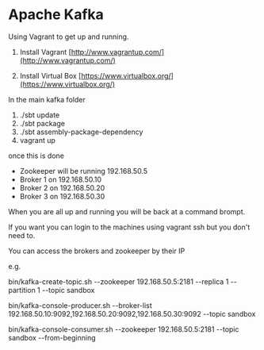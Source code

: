 # Apache Kafka #

Using Vagrant to get up and running.

1) Install Vagrant [http://www.vagrantup.com/](http://www.vagrantup.com/)

2) Install Virtual Box [https://www.virtualbox.org/](https://www.virtualbox.org/)

In the main kafka folder

1) ./sbt update
2) ./sbt package
3) ./sbt assembly-package-dependency
4) vagrant up

once this is done 
* Zookeeper will be running 192.168.50.5
* Broker 1 on 192.168.50.10
* Broker 2 on 192.168.50.20
* Broker 3 on 192.168.50.30

When you are all up and running you will be back at a command brompt.  

If you want you can login to the machines using vagrant ssh <machineName> but you don't need to.

You can access the brokers and zookeeper by their IP

e.g.

bin/kafka-create-topic.sh --zookeeper 192.168.50.5:2181 --replica 1 --partition 1 --topic sandbox

bin/kafka-console-producer.sh --broker-list 192.168.50.10:9092,192.168.50.20:9092,192.168.50.30:9092 --topic sandbox

bin/kafka-console-consumer.sh --zookeeper 192.168.50.5:2181 --topic sandbox --from-beginning
